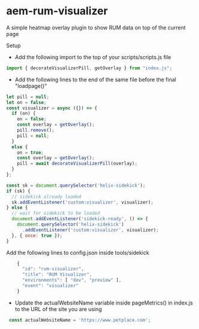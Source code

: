 # aem-rum-visualizer
A simple heatmap overlay plugin to show RUM data on top of the current page

Setup
- Add the following import to the top of your scripts/scripts.js file
``` js
import { decorateVisualizerPill, getOverlay } from "index.js";
```
- Add the following lines to the end of the same file before the final "loadpage()"
``` js
let pill = null;
let on = false;
const visualizer = async ({}) => {
  if (on) {
    on = false;
    const overlay = getOverlay();
    pill.remove(); 
    pill = null;
  }
  else {
    on = true;
    const overlay = getOverlay();
    pill = await decorateVisualizerPill(overlay);
  }
};

const sk = document.querySelector('helix-sidekick');
if (sk) {
  // sidekick already loaded
  sk.addEventListener('custom:visualizer', visualizer);
} else {
  // wait for sidekick to be loaded
  document.addEventListener('sidekick-ready', () => {
    document.querySelector('helix-sidekick')
      .addEventListener('custom:visualizer', visualizer);
  }, { once: true });
}
```
Add the following lines to config.json inside tools/sidekick
``` js
    {
      "id": "rum-visualizer",
      "title": "RUM Visualizer",
      "environments": [ "dev", "preview" ],
      "event": "visualizer"
    }
```
- Update the actualWebsiteName variable inside pageMetrics() in index.js to the URL of the site you are using
``` js
 const actualWebsiteName = 'https://www.petplace.com';
```